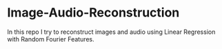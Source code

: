 # Image-Audio-Reconstruction
In this repo I try to reconstruct images and audio using Linear Regression with Random Fourier Features.
